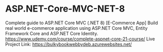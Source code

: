 # ASP.NET-Core-MVC-NET-8
Complete guide to ASP.NET Core MVC (.NET 8) [E-Commerce App] Build real world e-commerce application using ASP.NET Core MVC, Entity Framework Core and ASP.NET Core Identity. https://www.udemy.com/course/complete-aspnet-core-21-course/
Live Project Link: https://bulkybookwebbydeb.azurewebsites.net/
